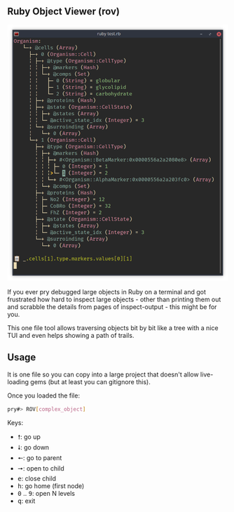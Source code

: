 Ruby Object Viewer (rov)
------------------------

![Example](example.png)

If you ever pry debugged large objects in Ruby on a terminal and got frustrated how hard to inspect large objects - other than printing them out and scrabble the details from pages of inspect-output - this might be for you.

This one file tool allows traversing objects bit by bit like a tree with a nice TUI and even helps showing a path of trails.

## Usage

It is one file so you can copy into a large project that doesn't allow live-loading gems (but at least you can gitignore this).

Once you loaded the file:

```bash
pry#> ROV[complex_object]
```

Keys:
- <kbd>🠕</kbd>: go up
- <kbd>🠗</kbd>: go down
- <kbd>🠔</kbd>: go to parent
- <kbd>🠖</kbd>: open to child
- <kbd>e</kbd>: close child
- <kbd>h</kbd>: go home (first node)
- <kbd>0</kbd> .. <kbd>9</kbd>: open N levels
- <kbd>q</kbd>: exit
